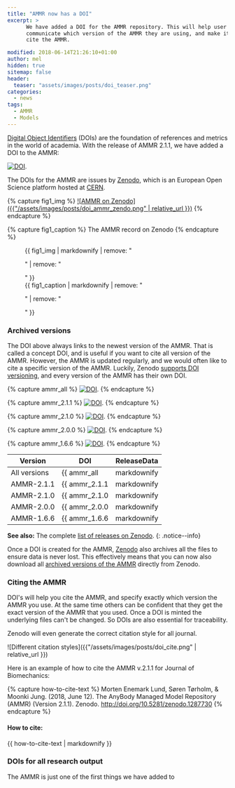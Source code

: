 ```yaml
---
title: "AMMR now has a DOI"
excerpt: >
      We have added a DOI for the AMMR repository. This will help user users 
      communicate which version of the AMMR they are using, and make it easy to 
      cite the AMMR. 

modified: 2018-06-14T21:26:10+01:00
author: mel
hidden: true
sitemap: false
header:
  teaser: "assets/images/posts/doi_teaser.png"
categories:
  - news
tags: 
  - AMMR
  - Models
---
```


[Digital Object Identifiers](https://en.wikipedia.org/wiki/Digital_object_identifier) (DOIs) are
the foundation of references and metrics in the world of academia. With the release
of AMMR 2.1.1, we have added a DOI to the AMMR:

[![DOI](https://zenodo.org/badge/DOI/10.5281/zenodo.1250764.svg)](https://doi.org/10.5281/zenodo.1250764).

The DOIs for the AMMR are issues by [Zenodo](http://about.zenodo.org/), which is
an European Open Science platform hosted at [CERN](https://home.cern/). 

{% capture fig1_img %}
[![AMMR on Zenodo]({{"/assets/images/posts/doi_ammr_zendo.png" | relative_url }})](https://zenodo.org/record/1287730)
{% endcapture %}

{% capture fig1_caption %}
The AMMR record on Zenodo
{% endcapture %}

<figure>
  {{ fig1_img | markdownify | remove: "<p>" | remove: "</p>" }}
  <figcaption>{{ fig1_caption | markdownify | remove: "<p>" | remove: "</p>" }}</figcaption>
</figure>

### Archived versions

 The DOI above always links to the newest version of the AMMR. That is called a
 concept DOI, and is useful if you want to cite all version of the AMMR.
 However, the AMMR is updated regularly, and we would often like to cite a
 specific version of the AMMR. Luckily, Zenodo [supports DOI versioning](http://blog.zenodo.org/2017/05/30/doi-versioning-launched/), and
 every version of the AMMR has their own DOI.

{% capture ammr_all %}
[![DOI](https://zenodo.org/badge/DOI/10.5281/zenodo.1250764.svg)](https://doi.org/10.5281/zenodo.1250764).
{% endcapture %}

{% capture ammr_2.1.1 %}
[![DOI](https://zenodo.org/badge/DOI/10.5281/zenodo.1287730.svg)](https://doi.org/10.5281/zenodo.1287730).
{% endcapture %}

{% capture ammr_2.1.0 %}
[![DOI](https://zenodo.org/badge/DOI/10.5281/zenodo.1251276.svg)](https://doi.org/10.5281/zenodo.1251276).
{% endcapture %}

{% capture ammr_2.0.0 %}
[![DOI](https://zenodo.org/badge/DOI/10.5281/zenodo.1251274.svg)](https://doi.org/10.5281/zenodo.1251274).
{% endcapture %}

{% capture ammr_1.6.6 %}
[![DOI](https://zenodo.org/badge/DOI/10.5281/zenodo.1250765.svg)](https://doi.org/10.5281/zenodo.1250765).
{% endcapture %}


| Version       |           DOI                                                    |    ReleaseData    |
| ------        | ---------------------------------------------------------------- | ----------------- | 
| All versions  | {{ ammr_all | markdownify | remove: "<p>" | remove: "</p>" }}    |                   |
| AMMR-2.1.1    | {{ ammr_2.1.1 | markdownify | remove: "<p>" | remove: "</p>" }}  | June 12, 2018     |
| AMMR-2.1.0    | {{ ammr_2.1.0 | markdownify | remove: "<p>" | remove: "</p>" }}  | March 25, 2018    |
| AMMR-2.0.0    | {{ ammr_2.0.0 | markdownify | remove: "<p>" | remove: "</p>" }}  | November 30, 2017 |
| AMMR-1.6.6    | {{ ammr_1.6.6 | markdownify | remove: "<p>" | remove: "</p>" }}  | March 13, 2017    |

**See also:** The complete [list of releases on Zenodo](https://zenodo.org/search?page=1&size=20&q=conceptrecid:%221250764%22&sort=-publication_date&all_versions=True).
{: .notice--info}

Once a DOI is created for the AMMR, [Zenodo](http://about.zenodo.org/) also
archives all the files to ensure data is never lost. This effectively means that you can now also
download all [archived versions of the AMMR](https://zenodo.org/record/1287730)
directly from Zenodo.

### Citing the AMMR

DOI's will help you cite the AMMR, and specify exactly which version the AMMR you use.  At the same time others can be confident that they get the exact version of the AMMR that you
used. Once a DOI is minted the underlying files can't be changed. So DOIs are
also essential for traceability.

Zenodo will even generate the correct citation style for all journal.

![Different citation styles]({{"/assets/images/posts/doi_cite.png" | relative_url }})

Here is an example of how to cite the AMMR v.2.1.1 for Journal of Biomechanics:

{% capture how-to-cite-text %}
Morten Enemark Lund, Søren Tørholm, & Moonki Jung. (2018, June 12). The AnyBody Managed Model Repository (AMMR) (Version 2.1.1). Zenodo. http://doi.org/10.5281/zenodo.1287730
{% endcapture %}

<div class="notice--success">
  <h4>How to cite:</h4>
  {{ how-to-cite-text | markdownify }}
</div>

### DOIs for all research output

The AMMR is just one of the first things we have added to 
